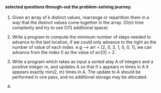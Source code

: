 #### selected questions through-out the problem-solving journey.

1. Given an array of k distinct values, rearrange or repartition them in a way that the distinct values come together in the array. (O(n) time complexity and try to use O(1) additional space)

2. Write a program to compute the minimum number of steps needed to advance to the last location, if we could only advance to the right as the number of value of each index. e.g --> arr = [2, 0, 3, 1, 0, 0, 1], we can advance from the index 0 as the value of arr[0] = 2.

3. Write a program which takes as input a sorted atay A of integers and a positive integer m,
and updates A so that if x appears m times in A it appears exactly min(2, m) times in A. The update
to A should be performed in one pass, and no additional storage may be allocated.

4. 
